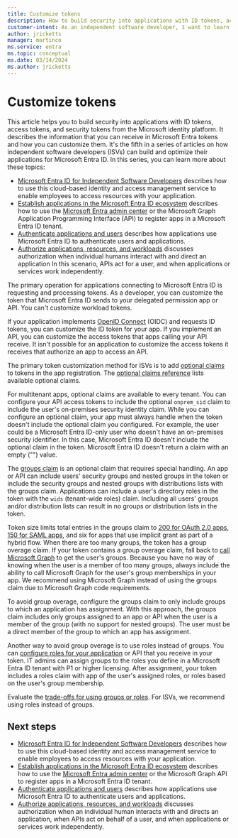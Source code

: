 ```yaml
---
title: Customize tokens
description: How to build security into applications with ID tokens, access tokens, and security tokens from the Microsoft identity platform.
customer-intent: As an independent software developer, I want to learn how to build secure applications with Microsoft identity platform ID tokens, access tokens, and security tokens.
author: jricketts
manager: martinco
ms.service: entra
ms.topic: conceptual
ms.date: 03/14/2024
ms.author: jricketts
---
```

# Customize tokens

This article helps you to build security into applications with ID tokens, access tokens, and security tokens from the Microsoft identity platform. It describes the information that you can receive in Microsoft Entra tokens and how you can customize them. It's the fifth in a series of articles on how independent software developers (ISVs) can build and optimize their applications for Microsoft Entra ID. In this series, you can learn more about these topics:

- [Microsoft Entra ID for Independent Software Developers](guide-for-independent-software-developers.md) describes how to use this cloud-based identity and access management service to enable employees to access resources with your application.
- [Establish applications in the Microsoft Entra ID ecosystem](establish-applications.md) describes how to use the [Microsoft Entra admin center](https://entra.microsoft.com/) or the Microsoft Graph Application Programming Interface (API) to register apps in a Microsoft Entra ID tenant.
- [Authenticate applications and users](authenticate-applications-and-users.md) describes how applications use Microsoft Entra ID to authenticate users and applications.
- [Authorize applications, resources, and workloads](authorize-applications-resources-workloads.md) discusses authorization when individual humans interact with and direct an application In this scenario, APIs act for a user, and when applications or services work independently.

The primary operation for applications connecting to Microsoft Entra ID is requesting and processing tokens. As a developer, you can customize the token that Microsoft Entra ID sends to your delegated permission app or API. You can't customize workload tokens.

If your application implements [OpenID Connect](auth-oidc.md) (OIDC) and requests ID tokens, you can customize the ID token for your app. If you implement an API, you can customize the access tokens that apps calling your API receive. It isn't possible for an application to customize the access tokens it receives that authorize an app to access an API.

The primary token customization method for ISVs is to add [optional claims](~/identity-platform/optional-claims.md) to tokens in the app registration. The [optional claims reference](~/identity-platform/optional-claims-reference.md) lists available optional claims.

For multitenant apps, optional claims are available to every tenant. You can configure your API access tokens to include the optional `onprem_sid` claim to include the user's on-premises security identity claim. While you can configure an optional claim, your app must always handle when the token doesn't include the optional claim you configured. For example, the user could be a Microsoft Entra ID-only user who doesn't have an on-premises security identifier. In this case, Microsoft Entra ID doesn't include the optional claim in the token. Microsoft Entra ID doesn't return a claim with an empty ("") value.

The [groups claim](~/identity-platform/optional-claims.md) is an optional claim that requires special handling. An app or API can include users' security groups and nested groups in the token or include the security groups and nested groups with distributions lists with the groups claim. Applications can include a user's directory roles in the token with the `wids` (tenant-wide roles) claim. Including all users' groups and/or distribution lists can result in no groups or distribution lists in the token.

Token size limits total entries in the groups claim to [200 for OAuth 2.0 apps, 150 for SAML apps](~/identity-platform/id-token-claims-reference.md), and six for apps that use implicit grant as part of a hybrid flow. When there are too many groups, the token has a group overage claim. If your token contains a group overage claim, fall back to [call Microsoft Graph](/graph/api/user-list-transitivememberof?view=graph-rest-1.0&tabs=http&preserve-view=true) to get the user's groups. Because you have no way of knowing when the user is a member of too many groups, always include the ability to call Microsoft Graph for the user's group memberships in your app. We recommend using Microsoft Graph instead of using the groups claim due to Microsoft Graph code requirements.

To avoid group overage, configure the groups claim to only include groups to which an application has assignment. With this approach, the groups claim includes only groups assigned to an app or API when the user is a member of the group (with no support for nested groups). The user must be a direct member of the group to which an app has assignment.

Another way to avoid group overage is to use roles instead of groups. You can [configure roles for your application](~/identity-platform/howto-add-app-roles-in-apps.md) or API that you receive in your token. IT admins can assign groups to the roles you define in a Microsoft Entra ID tenant with P1 or higher licensing. After assignment, your token includes a roles claim with app of the user's assigned roles, or roles based on the user's group membership.

Evaluate the [trade-offs for using groups or roles](~/identity-platform/howto-add-app-roles-in-apps.md). For ISVs, we recommend using roles instead of groups.

## Next steps

- [Microsoft Entra ID for Independent Software Developers](guide-for-independent-software-developers.md) describes how to use this cloud-based identity and access management service to enable employees to access resources with your application.
- [Establish applications in the Microsoft Entra ID ecosystem](establish-applications.md) describes how to use the [Microsoft Entra admin center](https://entra.microsoft.com/) or the Microsoft Graph API to register apps in a Microsoft Entra ID tenant.
- [Authenticate applications and users](authenticate-applications-and-users.md) describes how applications use Microsoft Entra ID to authenticate users and applications.
- [Authorize applications, resources, and workloads](authorize-applications-resources-workloads.md) discusses authorization when an individual human interacts with and directs an application, when APIs act on behalf of a user, and when applications or services work independently.
